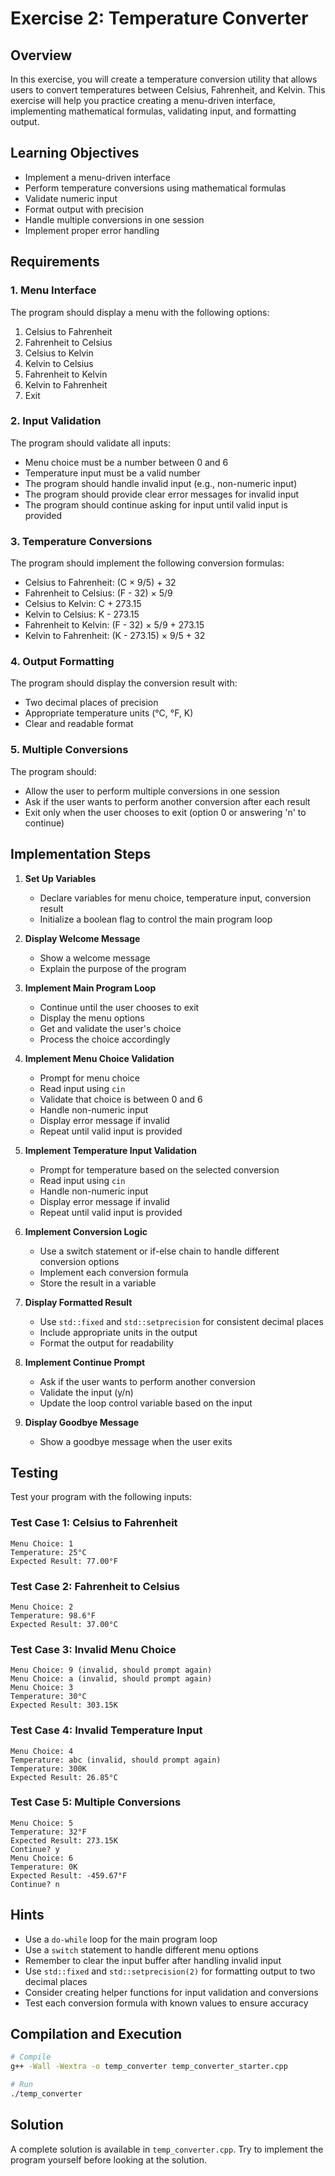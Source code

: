 # Exercise 2: Temperature Converter

## Overview
In this exercise, you will create a temperature conversion utility that allows users to convert temperatures between Celsius, Fahrenheit, and Kelvin. This exercise will help you practice creating a menu-driven interface, implementing mathematical formulas, validating input, and formatting output.

## Learning Objectives
- Implement a menu-driven interface
- Perform temperature conversions using mathematical formulas
- Validate numeric input
- Format output with precision
- Handle multiple conversions in one session
- Implement proper error handling

## Requirements

### 1. Menu Interface
The program should display a menu with the following options:
1. Celsius to Fahrenheit
2. Fahrenheit to Celsius
3. Celsius to Kelvin
4. Kelvin to Celsius
5. Fahrenheit to Kelvin
6. Kelvin to Fahrenheit
0. Exit

### 2. Input Validation
The program should validate all inputs:
- Menu choice must be a number between 0 and 6
- Temperature input must be a valid number
- The program should handle invalid input (e.g., non-numeric input)
- The program should provide clear error messages for invalid input
- The program should continue asking for input until valid input is provided

### 3. Temperature Conversions
The program should implement the following conversion formulas:
- Celsius to Fahrenheit: (C × 9/5) + 32
- Fahrenheit to Celsius: (F - 32) × 5/9
- Celsius to Kelvin: C + 273.15
- Kelvin to Celsius: K - 273.15
- Fahrenheit to Kelvin: (F - 32) × 5/9 + 273.15
- Kelvin to Fahrenheit: (K - 273.15) × 9/5 + 32

### 4. Output Formatting
The program should display the conversion result with:
- Two decimal places of precision
- Appropriate temperature units (°C, °F, K)
- Clear and readable format

### 5. Multiple Conversions
The program should:
- Allow the user to perform multiple conversions in one session
- Ask if the user wants to perform another conversion after each result
- Exit only when the user chooses to exit (option 0 or answering 'n' to continue)

## Implementation Steps

1. **Set Up Variables**
   - Declare variables for menu choice, temperature input, conversion result
   - Initialize a boolean flag to control the main program loop

2. **Display Welcome Message**
   - Show a welcome message
   - Explain the purpose of the program

3. **Implement Main Program Loop**
   - Continue until the user chooses to exit
   - Display the menu options
   - Get and validate the user's choice
   - Process the choice accordingly

4. **Implement Menu Choice Validation**
   - Prompt for menu choice
   - Read input using `cin`
   - Validate that choice is between 0 and 6
   - Handle non-numeric input
   - Display error message if invalid
   - Repeat until valid input is provided

5. **Implement Temperature Input Validation**
   - Prompt for temperature based on the selected conversion
   - Read input using `cin`
   - Handle non-numeric input
   - Display error message if invalid
   - Repeat until valid input is provided

6. **Implement Conversion Logic**
   - Use a switch statement or if-else chain to handle different conversion options
   - Implement each conversion formula
   - Store the result in a variable

7. **Display Formatted Result**
   - Use `std::fixed` and `std::setprecision` for consistent decimal places
   - Include appropriate units in the output
   - Format the output for readability

8. **Implement Continue Prompt**
   - Ask if the user wants to perform another conversion
   - Validate the input (y/n)
   - Update the loop control variable based on the input

9. **Display Goodbye Message**
   - Show a goodbye message when the user exits

## Testing

Test your program with the following inputs:

### Test Case 1: Celsius to Fahrenheit
```
Menu Choice: 1
Temperature: 25°C
Expected Result: 77.00°F
```

### Test Case 2: Fahrenheit to Celsius
```
Menu Choice: 2
Temperature: 98.6°F
Expected Result: 37.00°C
```

### Test Case 3: Invalid Menu Choice
```
Menu Choice: 9 (invalid, should prompt again)
Menu Choice: a (invalid, should prompt again)
Menu Choice: 3
Temperature: 30°C
Expected Result: 303.15K
```

### Test Case 4: Invalid Temperature Input
```
Menu Choice: 4
Temperature: abc (invalid, should prompt again)
Temperature: 300K
Expected Result: 26.85°C
```

### Test Case 5: Multiple Conversions
```
Menu Choice: 5
Temperature: 32°F
Expected Result: 273.15K
Continue? y
Menu Choice: 6
Temperature: 0K
Expected Result: -459.67°F
Continue? n
```

## Hints
- Use a `do-while` loop for the main program loop
- Use a `switch` statement to handle different menu options
- Remember to clear the input buffer after handling invalid input
- Use `std::fixed` and `std::setprecision(2)` for formatting output to two decimal places
- Consider creating helper functions for input validation and conversions
- Test each conversion formula with known values to ensure accuracy

## Compilation and Execution
```bash
# Compile
g++ -Wall -Wextra -o temp_converter temp_converter_starter.cpp

# Run
./temp_converter
```

## Solution
A complete solution is available in `temp_converter.cpp`. Try to implement the program yourself before looking at the solution.
